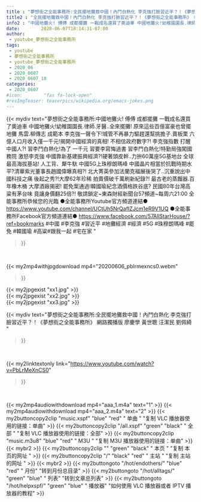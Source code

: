 ```yaml
---
title : "夢想街之全能事務所:全民擺地攤救中國！內鬥白熱化 李克強打臉習近平？！《夢想街之全能事務所》 網路獨播版 廖慶學 黃世聰 汪潔民 劉佩綺 "
title2 : "全民擺地攤救中國！內鬥白熱化 李克強打臉習近平？！《夢想街之全能事務所》 網路獨播版 廖慶學 黃世聰 汪潔民 劉佩綺 "
info2 : "中國地攤火! 傅傅 成都擺攤 一戰成名還買了奧迪車 中國地攤火!幼稚園園長.律師.牙醫..全來擺攤! 原來這些百億富豪也曾擺地攤  馬雲.柳傳志 成範本 李克強一聲令下!城管不再暴力驅趕還幫挑擔子.賣板栗  六億人口月收入僅一千元!揭開中國經濟的真相! 不相信政府數字?! 李克強指數 打醒中國人?! 習李鬥白熱化!為了 一千元  習要李寫悔過書 習李鬥白熱化!特勤局強闖國務院 激怒李克強  中國靠新基建振興經濟?!硬著頭皮幹..力拚60萬座5G基地台 全球最高海拔基站! 人工背、犛牛馱 中國5G上珠穆朗瑪峰 中國晶片相當於抗戰時期水平?清華紫光董事長趙國偉曝真相?! 北大菁英參加法蘭克福展後哭了..沉重說出中國科技之痛  後起之秀?!大摩62年珍稀 拍賣價破千萬刷新紀錄?! 最古老的蒸餾器.百年橡木桶 大摩酒廠揭密! 罷免案通過!韓國瑜紀念酒價格跌谷底? 民國80年台灣高粱有茅台味 竟讓身價翻25倍?!  敬請鎖定~東森財經新聞台57頻道~每周六21:00 全能事務所恭候您的光臨 ●全能事務所Youtube官方頻道連結● https://www.youtube.com/channel/UCtUh5NrQafIZJcm1eR9V1UQ ●全能事務所Facebook官方頻道連結● https://www.facebook.com/57AllStarHouse/?ref=bookmarks  #中國 #李克強 #習近平 #地攤經濟 #經濟 #5G #珠穆朗瑪峰 #罷免 #韓國瑜 #高粱#跟我一起 #宅在家 "
date:        2020-06-07T18:14:31-07:00
author:
 - youtube_夢想街之全能事務所
tags:
 - youtube
 - 夢想街之全能事務所
 - youtube_夢想街之全能事務所
 - 2020_06
 - 2020_0607
 - 2020_0607_18
categories:
 - 2020_0607
#icon:        "fas fa-lock-open"
#resImgTeaser: teaserpics/wikipedia.org/emacs-jokes.png
---
```


{{< mydiv text="夢想街之全能事務所:中國地攤火! 傅傅 成都擺攤 一戰成名還買了奧迪車 中國地攤火!幼稚園園長.律師.牙醫..全來擺攤! 原來這些百億富豪也曾擺地攤  馬雲.柳傳志 成範本 李克強一聲令下!城管不再暴力驅趕還幫挑擔子.賣板栗  六億人口月收入僅一千元!揭開中國經濟的真相! 不相信政府數字?! 李克強指數 打醒中國人?! 習李鬥白熱化!為了 一千元  習要李寫悔過書 習李鬥白熱化!特勤局強闖國務院 激怒李克強  中國靠新基建振興經濟?!硬著頭皮幹..力拚60萬座5G基地台 全球最高海拔基站! 人工背、犛牛馱 中國5G上珠穆朗瑪峰 中國晶片相當於抗戰時期水平?清華紫光董事長趙國偉曝真相?! 北大菁英參加法蘭克福展後哭了..沉重說出中國科技之痛  後起之秀?!大摩62年珍稀 拍賣價破千萬刷新紀錄?! 最古老的蒸餾器.百年橡木桶 大摩酒廠揭密! 罷免案通過!韓國瑜紀念酒價格跌谷底? 民國80年台灣高粱有茅台味 竟讓身價翻25倍?!  敬請鎖定~東森財經新聞台57頻道~每周六21:00 全能事務所恭候您的光臨 ●全能事務所Youtube官方頻道連結● https://www.youtube.com/channel/UCtUh5NrQafIZJcm1eR9V1UQ ●全能事務所Facebook官方頻道連結● https://www.facebook.com/57AllStarHouse/?ref=bookmarks  #中國 #李克強 #習近平 #地攤經濟 #經濟 #5G #珠穆朗瑪峰 #罷免 #韓國瑜 #高粱#跟我一起 #宅在家 "
>}}
<br>


{{< my2mp4withjpgdownload mp4="20200606_pblrmexncs0.webm"
>}}

{{< my2jpgexist "xx1.jpg" >}}<br>
{{< my2jpgexist "xx2.jpg" >}}<br>
{{< my2jpgexist "xx3.jpg" >}}<br>



{{< mydiv text="夢想街之全能事務所:全民擺地攤救中國！內鬥白熱化 李克強打臉習近平？！《夢想街之全能事務所》 網路獨播版 廖慶學 黃世聰 汪潔民 劉佩綺 "
>}}
<br>

{{< my2linktextonly link="https://www.youtube.com/watch?v=PbLrMeXnCS0"
>}}


<br>

{{< my2mp4audiowithdownload mp4="aaa_1.m4a"    text="1" >}}
{{< my2mp4audiowithdownload mp4="aaa_2.m4a"    text="2" >}}
{{< my2buttoncopy2clip "music.xspf"        "blue"   "red"    " 单曲 "  "复制 VLC 播放器使用的链接：单曲" >}} {{< my2buttoncopy2clip "/all.xspf"         "green"  "black"  " 全部 "  "复制 VLC 播放器使用的链接：全部" >}} {{< my2buttoncopy2clip "music.m3u8"        "blue"   "red"    " M3U  "    "复制 M3U 播放器使用的链接：单曲" >}} {{< mybr2 >}} {{< my2buttoncopy2clip ""                  "green"  "black"  " 本页 "    "复制 本页的网址 " >}} {{< my2buttoncopy2clip "/"                 "black"  "red"    " 主站 "    "复制 主站的网址 " >}} {{< mybr2 >}} {{< my2buttongoto      "/hot/endothers/"   "blue"   "red"    " 月份"   "转到月份总目录" >}} {{< my2buttongoto      "/hot/alltags/"     "green"  "blue"   " 列表"   "转到文章总列表" >}} {{< my2buttongoto      "/hot/helpxspf/"    "green"  "blue"   " 播放器" "如何使用 VLC 播放器或者 IPTV 播放器的教程" >}} 
